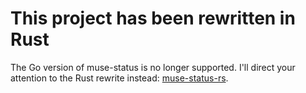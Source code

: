 # This project has been rewritten in Rust

The Go version of muse-status is no longer supported. I'll
direct your attention to the Rust rewrite instead:
[muse-status-rs](https://github.com/muni-corn/muse-status-rs).
